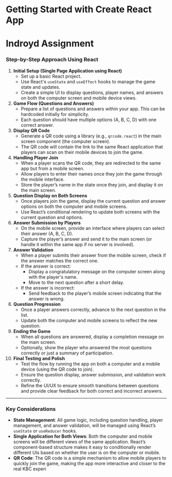 # Getting Started with Create React App

# Indroyd Assignment

### Step-by-Step Approach Using React

1. **Initial Setup (Single Page Application using React)**
   - Set up a basic React project.
   - Use React's `useState` and `useEffect` hooks to manage the game state and updates.
   - Create a simple UI to display questions, player names, and answers on both the computer screen and mobile device views.
2. **Game Flow (Questions and Answers)**
   - Prepare a list of questions and answers within your app. This can be hardcoded initially for simplicity.
   - Each question should have multiple options (A, B, C, D) with one correct answer.
3. **Display QR Code**
   - Generate a QR code using a library (e.g., `qrcode.react`) in the main screen component (the computer screen).
   - The QR code will contain the link to the same React application that players can scan on their mobile devices to join the game.
4. **Handling Player Join**
   - When a player scans the QR code, they are redirected to the same app but from a mobile screen.
   - Allow players to enter their names once they join the game through the mobile interface.
   - Store the player’s name in the state once they join, and display it on the main screen.
5. **Question Display on Both Screens**
   - Once players join the game, display the current question and answer options on both the computer and mobile screens.
   - Use React’s conditional rendering to update both screens with the current question and options.
6. **Answer Submission by Players**
   - On the mobile screen, provide an interface where players can select their answer (A, B, C, D).
   - Capture the player’s answer and send it to the main screen (or handle it within the same app if no server is involved).
7. **Answer Validation**
   - When a player submits their answer from the mobile screen, check if the answer matches the correct one.
   - If the answer is correct:
     - Display a congratulatory message on the computer screen along with the player's name.
     - Move to the next question after a short delay.
   - If the answer is incorrect:
     - Send feedback to the player’s mobile screen indicating that the answer is wrong.
8. **Question Progression**
   - Once a player answers correctly, advance to the next question in the list.
   - Update both the computer and mobile screens to reflect the new question.
9. **Ending the Game**
   - When all questions are answered, display a completion message on the main screen.
   - Optionally, show the player who answered the most questions correctly or just a summary of participation.
10. **Final Testing and Polish**
    - Test the flow by running the app on both a computer and a mobile device (using the QR code to join).
    - Ensure the question display, answer submission, and validation work correctly.
    - Refine the UI/UX to ensure smooth transitions between questions and provide clear feedback for both correct and incorrect answers.

---

### Key Considerations

- **State Management**: All game logic, including question handling, player management, and answer validation, will be managed using React’s `useState` or `useReducer` hooks.
- **Single Application for Both Views**: Both the computer and mobile screens will be different views of the same application. React’s component-based structure makes it easy to conditionally render different UIs based on whether the user is on the computer or mobile.
- **QR Code**: The QR code is a simple mechanism to allow mobile players to quickly join the game, making the app more interactive and closer to the real KBC experi
